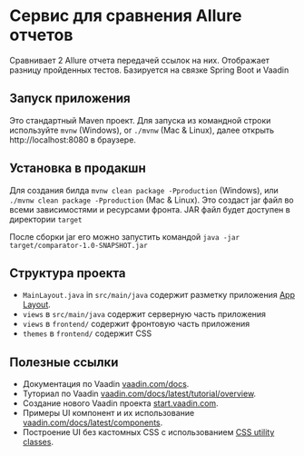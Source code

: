 # Сервис для сравнения Allure отчетов

Сравнивает 2 Allure отчета передачей ссылок на них. Отображает разницу пройденных тестов. Базируется на связке Spring Boot и Vaadin

## Запуск приложения

Это стандартный Maven проект. Для запуска из командной строки используйте
`mvnw` (Windows), or `./mvnw` (Mac & Linux), далее открыть
http://localhost:8080 в браузере.

## Установка в продакшн

Для создания билда `mvnw clean package -Pproduction` (Windows),
или `./mvnw clean package -Pproduction` (Mac & Linux).
Это создаст jar файл во всеми зависимостями и ресурсами фронта. JAR файл будет доступен в директории `target`

После сборки jar его можно запустить командой
`java -jar target/comparator-1.0-SNAPSHOT.jar`

## Структура проекта

- `MainLayout.java` in `src/main/java` содержит разметку приложения
  [App Layout](https://vaadin.com/docs/components/app-layout).
- `views` в `src/main/java` содержит серверную часть приложения
- `views` в `frontend/`  содержит фронтовую часть приложения
- `themes` в `frontend/`  содержит CSS

## Полезные ссылки

- Документация по Vaadin [vaadin.com/docs](https://vaadin.com/docs).
- Туториал по Vaadin [vaadin.com/docs/latest/tutorial/overview](https://vaadin.com/docs/latest/tutorial/overview).
- Создание нового Vaadin проекта [start.vaadin.com](https://start.vaadin.com/).
- Примеры UI компонент и их использование [vaadin.com/docs/latest/components](https://vaadin.com/docs/latest/components).
- Построение UI без кастомных CSS c использованием [CSS utility classes](https://vaadin.com/docs/styling/lumo/utility-classes). 

